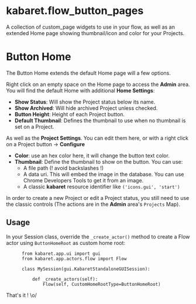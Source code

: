 # kabaret.flow_button_pages

A collection of custom_page widgets to use in your flow, as well as 
an extended Home page showing thumbnail/icon and color for your Projects.

Button Home
===========

The Button Home extends the default Home page will a few options.

Right click on an empty space on the Home page to access the **Admin**
area. You will find the default Home with additional **Home Settings**: 
- **Show Status**: Will show the Project status below its name. 
- **Show Archived**: Will hide archived Project unless checked.
- **Button Height**: Height of each Project button.
- **Default Thumbnail**: Defines the thumbnail to use when
 no thumbnail is set on a Project.

As well as the **Project Settings**. You can edit them here, or with a
right click on a Project button -> **Configure**
- **Color**: use an hex color here, it will change the button text color.
- **Thumbnail**: Define the thumbnail to show on the button. You can 
use:
    - A file path (! avoid backslashes !)
    - A data uri. This will embed the image in the database. You can 
    use Chrome Developers Tools to get it from an image.
    - A classic **kabaret** resource identifier like `('icons.gui', 'start')`



In order to create a new Project or edit a Project status, you still need
to use the classic controls (The actions are in the **Admin** area's 
`Projects` Map). 

     
Usage
-----
In your Session class, override the `_create_actor()` method to create
a Flow actor using `ButtonHomeRoot` as custom home root:

          from kabaret.app.ui import gui
          from kabaret.app.actors.flow import Flow
          
          class MySession(gui.KabaretStandaloneGUISession):
          
              def _create_actors(self):
                  Flow(self, CustomHomeRootType=ButtonHomeRoot)

That's it ! \o/
    

    